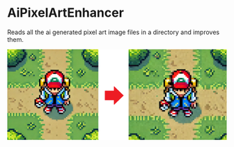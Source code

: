 # AiPixelArtEnhancer
Reads all the ai generated pixel art image files in a directory and improves them. 

![Alt text](images/example.png)

